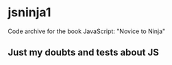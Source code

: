 # jsninja1
Code archive for the book JavaScript: "Novice to Ninja"

## Just my doubts and tests about JS


